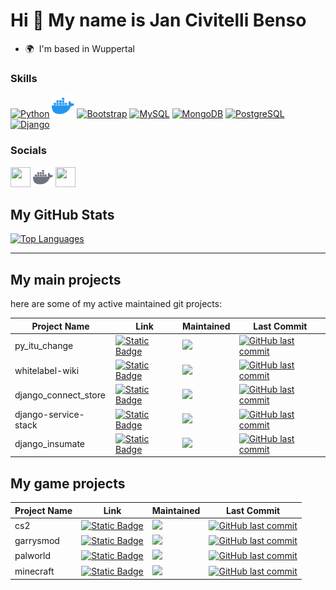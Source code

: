 Hi 👋 My name is Jan Civitelli Benso
====================================

* 🌍  I'm based in Wuppertal

### Skills

<p align="left">
<a href="https://www.python.org/" target="_blank" rel="noreferrer"><img src="https://raw.githubusercontent.com/danielcranney/readme-generator/main/public/icons/skills/python-colored.svg" width="36" height="36" alt="Python" /></a>
<a href="https://www.docker.com/" target="_blank" rel="noreferrer"><img src="https://raw.githubusercontent.com/danielcranney/profileme-dev/main/public/icons/skills/docker-colored.svg" width="36" height="36" alt="Docker" /></a>
<a href="https://getbootstrap.com/" target="_blank" rel="noreferrer"><img src="https://raw.githubusercontent.com/danielcranney/readme-generator/main/public/icons/skills/bootstrap-colored.svg" width="36" height="36" alt="Bootstrap" /></a>
<a href="https://www.mysql.com/" target="_blank" rel="noreferrer"><img src="https://raw.githubusercontent.com/danielcranney/readme-generator/main/public/icons/skills/mysql-colored.svg" width="36" height="36" alt="MySQL" /></a>
<a href="https://www.mongodb.com/" target="_blank" rel="noreferrer"><img src="https://raw.githubusercontent.com/danielcranney/readme-generator/main/public/icons/skills/mongodb-colored.svg" width="36" height="36" alt="MongoDB" /></a>
<a href="https://www.postgresql.org/" target="_blank" rel="noreferrer"><img src="https://raw.githubusercontent.com/danielcranney/readme-generator/main/public/icons/skills/postgresql-colored.svg" width="36" height="36" alt="PostgreSQL" /></a>
<a href="https://www.djangoproject.com/" target="_blank" rel="noreferrer"><img src="https://raw.githubusercontent.com/danielcranney/readme-generator/main/public/icons/skills/django.svg" width="36" height="36" alt="Django" /></a>
</p>


### Socials

<p align="left">
<a href="https://www.github.com/jcivitel" target="_blank" rel="noreferrer"><img src="https://raw.githubusercontent.com/danielcranney/readme-generator/main/public/icons/socials/github.svg" width="32" height="32" /></a>
<a href="https://hub.docker.com/repositories/jcivitell" target="_blank" rel="noreferrer"><img src="https://raw.githubusercontent.com/danielcranney/profileme-dev/main/public/icons/skills/docker-dark.svg" width="32" height="32" /></a>
<a href="https://bitbucket.org/jcivi" target="_blank" rel="noreferrer"><img src="https://flight-deck-assets-bifrost.prod-east.frontend.public.atl-paas.net/assets/image/logos/contrib/bitbucket/icons/blue.svg" width="32" height="32" /></a>
</p>

<!-- ### Badges -->

## My GitHub Stats
<a href="https://github.com/jcivitel" align="left"><img src="https://github-readme-stats.vercel.app/api/top-langs/?username=jcivitel&langs_count=10&title_color=0891b2&text_color=ffffff&icon_color=0891b2&bg_color=1c1917&hide_border=true&locale=en&custom_title=Top%20%Languages" alt="Top Languages" /></a>

---

## My main projects

here are some of my active maintained git projects:

| Project Name   |      Link      |  Maintained | Last Commit |
|----------|-------------|------|------|
| py_itu_change |  [![Static Badge](https://img.shields.io/badge/GitHub-py_itu_change-green?logo=github)](https://github.com/jcivitel/py_itu_change) | [![](https://img.shields.io/maintenance/yes/2025)](https://github.com/jcivitel/py_itu_change) | [![GitHub last commit](https://img.shields.io/github/last-commit/jcivitel/py_itu_change)](https://github.com/jcivitel/py_itu_change) |
| whitelabel-wiki | [![Static Badge](https://img.shields.io/badge/GitHub-whitelabel_wiki-green?logo=github)](https://github.com/jcivitel/whitelabel-wiki) | [![](https://img.shields.io/maintenance/yes/2025)](https://github.com/jcivitel/whitelabel-wiki) | [![GitHub last commit](https://img.shields.io/github/last-commit/jcivitel/whitelabel-wiki)](https://github.com/jcivitel/whitelabel-wiki) |
| django_connect_store | [![Static Badge](https://img.shields.io/badge/GitHub-django_connect_store-green?logo=github)](https://github.com/jcivitel/django_connect_store) | [![](https://img.shields.io/maintenance/yes/2025)](https://github.com/jcivitel/django_connect_store) | [![GitHub last commit](https://img.shields.io/github/last-commit/jcivitel/django_connect_store)](https://github.com/jcivitel/django_connect_store) |
| django-service-stack | [![Static Badge](https://img.shields.io/badge/GitHub-django_service_stack-green?logo=github)](https://github.com/jcivitel/django-service-stack) | [![](https://img.shields.io/maintenance/yes/2025)](https://github.com/jcivitel/django-service-stack) | [![GitHub last commit](https://img.shields.io/github/last-commit/jcivitel/django-service-stack)](https://github.com/jcivitel/django-service-stack) |
| django_insumate | [![Static Badge](https://img.shields.io/badge/GitHub-django_insumate-green?logo=github)](https://github.com/jcivitel/django_insumate) | [![](https://img.shields.io/maintenance/yes/2025)](https://github.com/jcivitel/django_insumate) | [![GitHub last commit](https://img.shields.io/github/last-commit/jcivitel/django_insumate)](https://github.com/jcivitel/django_insumate) |

## My game projects
| Project Name   |      Link      |  Maintained | Last Commit |
|----------|-------------|------|------|
| cs2 |    [![Static Badge](https://img.shields.io/badge/GitHub-cs2-green?logo=github)](https://github.com/jcivitel/cs2)   |   [![](https://img.shields.io/maintenance/yes/2024)](https://github.com/jcivitel/cs2) | [![GitHub last commit](https://img.shields.io/github/last-commit/jcivitel/cs2)](https://github.com/jcivitel/cs2) |
| garrysmod | [![Static Badge](https://img.shields.io/badge/GitHub-garrysmod-green?logo=github)](https://github.com/jcivitel/garrysmod) |    [![](https://img.shields.io/maintenance/yes/2024)](https://github.com/jcivitel/garrysmod) | [![GitHub last commit](https://img.shields.io/github/last-commit/jcivitel/garrysmod)](https://github.com/jcivitel/garrysmod) |
| palworld | [![Static Badge](https://img.shields.io/badge/GitHub-palworld-green?logo=github)](https://github.com/jcivitel/palworld) | [![](https://img.shields.io/maintenance/yes/2024)](https://github.com/jcivitel/palworld) | [![GitHub last commit](https://img.shields.io/github/last-commit/jcivitel/palworld)](https://github.com/jcivitel/palworld) |
| minecraft | [![Static Badge](https://img.shields.io/badge/GitHub-minecraft_server-green?logo=github)](https://github.com/jcivitel/minecraft-server) | [![](https://img.shields.io/maintenance/yes/2024)](https://github.com/jcivitel/minecraft-server) | [![GitHub last commit](https://img.shields.io/github/last-commit/jcivitel/minecraft-server)](https://github.com/jcivitel/minecraft-server) |
